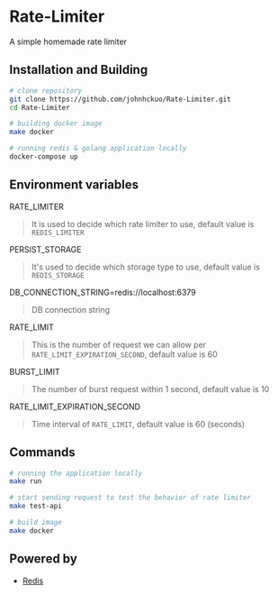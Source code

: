 # Rate-Limiter
A simple homemade rate limiter
## Installation and Building

```bash
# clone repository
git clone https://github.com/johnhckuo/Rate-Limiter.git
cd Rate-Limiter

# building docker image
make docker

# running redis & golang application locally
docker-compose up

```

## Environment variables

RATE_LIMITER
> It is used to decide which rate limiter to use, default value is `REDIS_LIMITER`

PERSIST_STORAGE
> It's used to decide which storage type to use, default value is `REDIS_STORAGE`

DB_CONNECTION_STRING=redis://localhost:6379
> DB connection string

RATE_LIMIT  
> This is the number of request we can allow per `RATE_LIMIT_EXPIRATION_SECOND`, default value is 60

BURST_LIMIT
> The number of burst request within 1 second, default value is 10

RATE_LIMIT_EXPIRATION_SECOND
> Time interval of `RATE_LIMIT`, default value is 60 (seconds)


## Commands

```bash
# running the application locally
make run

# start sending request to test the behavior of rate limiter
make test-api

# build image
make docker

```

## Powered by
- [Redis](https://redis.io/)
